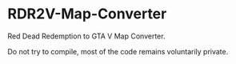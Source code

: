 # RDR2V-Map-Converter
Red Dead Redemption to GTA V Map Converter.

Do not try to compile, most of the code remains voluntarily private.
